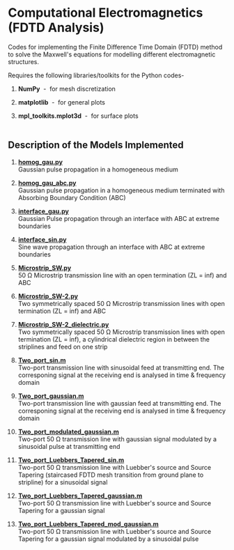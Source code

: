 # Computational Electromagnetics (FDTD Analysis)

Codes for implementing the Finite Difference Time Domain (FDTD) method to solve the Maxwell's equations for modelling different electromagnetic structures.

Requires the following libraries/toolkits for the Python codes- 

1) **NumPy** &nbsp;- &nbsp;for mesh discretization

2) **matplotlib** &nbsp;- &nbsp;for general plots

3) **mpl_toolkits.mplot3d** &nbsp;- &nbsp;for surface plots <br /><br />

## Description of the Models Implemented <br />

1) **[homog_gau.py](https://github.com/utsav-akhaury/Computational-Electromagnetics-FDTD-Analysis/blob/master/homog_gau.py)**   
Gaussian pulse propagation in a homogeneous medium

2) **[homog_gau_abc.py](https://github.com/utsav-akhaury/Computational-Electromagnetics-FDTD-Analysis/blob/master/homog_gau_abc.py)**   
Gaussian pulse propagation in a homogeneous medium terminated with Absorbing Boundary Condition (ABC)

3) **[interface_gau.py](https://github.com/utsav-akhaury/Computational-Electromagnetics-FDTD-Analysis/blob/master/interface_gau.py)**   
Gaussian Pulse propagation through an interface with ABC at extreme boundaries

4) **[interface_sin.py](https://github.com/utsav-akhaury/Computational-Electromagnetics-FDTD-Analysis/blob/master/interface_sin.py)**  
Sine wave propagation through an interface with ABC at extreme boundaries

5) **[Microstrip_SW.py](https://github.com/utsav-akhaury/Computational-Electromagnetics-FDTD-Analysis/blob/master/Microstrip_SW.py)**  
50 Ω Microstrip transmission line with an open termination (ZL = inf) and ABC

6) **[Microstrip_SW-2.py](https://github.com/utsav-akhaury/Computational-Electromagnetics-FDTD-Analysis/blob/master/Microstrip_SW-2.py)**  
Two symmetrically spaced 50 Ω Microstrip transmission lines with open termination (ZL = inf) and ABC

7) **[Microstrip_SW-2_dielectric.py](https://github.com/utsav-akhaury/Computational-Electromagnetics-FDTD-Analysis/blob/master/Microstrip_SW-2_dielectric.py)**   
Two symmetrically spaced 50 Ω Microstrip transmission lines with open termination (ZL = inf), a cylindrical dielectric region in between the striplines and feed on one strip

8) **[Two_port_sin.m](https://github.com/utsav-akhaury/Computational-Electromagnetics-FDTD-Analysis/blob/master/Two_port_sin.m)**   
Two-port transmission line with sinusoidal feed at transmitting end. The corresponing signal at the receiving end is analysed in time & frequency domain

9) **[Two_port_gaussian.m](https://github.com/utsav-akhaury/Computational-Electromagnetics-FDTD-Analysis/blob/master/Two_port_gaussian.m)**  
Two-port transmission line with gaussian feed at transmitting end. The corresponing signal at the receiving end is analysed in time & frequency domain

10) **[Two_port_modulated_gaussian.m](https://github.com/utsav-akhaury/Computational-Electromagnetics-FDTD-Analysis/blob/master/Two_port_modulated_gaussian.m)**   
Two-port 50 Ω transmission line with gaussian signal modulated by a sinusoidal pulse at transmitting end

11) **[Two_port_Luebbers_Tapered_sin.m](https://github.com/utsav-akhaury/Computational-Electromagnetics-FDTD-Analysis/blob/master/Two_port_Luebbers_Tapered_sin.m)**     
Two-port 50 Ω transmission line with Luebber's source and Source Tapering (staircased FDTD mesh transition from ground plane to stripline) for a sinusoidal signal

12) **[Two_port_Luebbers_Tapered_gaussian.m](https://github.com/utsav-akhaury/Computational-Electromagnetics-FDTD-Analysis/blob/master/Two_port_Luebbers_Tapered_gaussian.m)**     
Two-port 50 Ω transmission line with Luebber's source and Source Tapering for a gaussian signal

13) **[Two_port_Luebbers_Tapered_mod_gaussian.m](https://github.com/utsav-akhaury/Computational-Electromagnetics-FDTD-Analysis/blob/master/Two_port_Luebbers_Tapered_mod_gaussian.m)**     
Two-port 50 Ω transmission line with Luebber's source and Source Tapering for a gaussian signal modulated by a sinusoidal pulse
